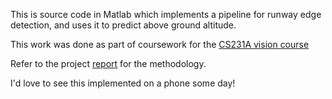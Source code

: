This is source code in Matlab which implements a pipeline for runway edge detection, and uses it to predict above ground altitude.

This work was done as part of coursework for the [CS231A vision course](http://cs231a.stanford.edu) 

Refer to the project [report](report/report.pdf) for the methodology.

I'd love to see this implemented on a phone some day!

